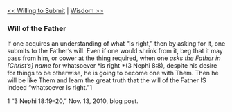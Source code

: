 [<< Willing to Submit](Willing%20to%20Submit.md)  |  [Wisdom >>](Wisdom.md)

### Will of the Father
If one acquires an understanding of what “is right,” then by asking for it, one submits to the Father’s will. Even if one would shrink from it, beg that it may pass from him, or cower at the thing required, when one *asks the Father in [Christ’s] name* for whatsoever *is right *(3 Nephi 8:8), despite his desire for things to be otherwise, he is going to become one with Them. Then he will be like Them and learn the great truth that the will of the Father IS indeed “whatsoever is right.”1



1 “3 Nephi 18:19–20,” Nov. 13, 2010, blog post.
